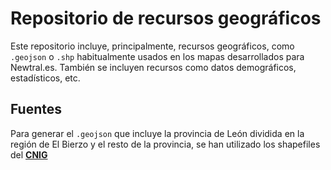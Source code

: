 # Repositorio de recursos geográficos

Este repositorio incluye, principalmente, recursos geográficos, como `.geojson` o `.shp` habitualmente usados en los mapas desarrollados para Newtral.es. También se incluyen recursos como datos demográficos, estadísticos, etc.


## Fuentes

Para generar el `.geojson` que incluye la provincia de León dividida en la región de El Bierzo y el resto de la provincia, se han utilizado los shapefiles del [**CNIG**](http://centrodedescargas.cnig.es/CentroDescargas/catalogo.do?Serie=CAANE)